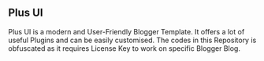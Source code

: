 <h2>Plus UI</h2>
<p>Plus UI is a modern and User-Friendly Blogger Template. It offers a lot of useful Plugins and can be easily customised. The codes in this Repository is obfuscated as it requires License Key to work on specific Blogger Blog.</p>
<p></p>
